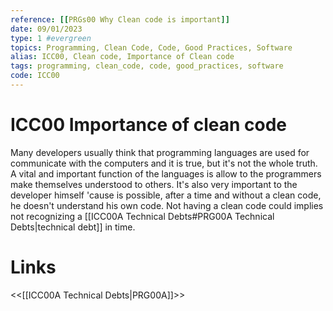 ```yaml
---
reference: [[PRGs00 Why Clean code is important]]
date: 09/01/2023
type: 1 #evergreen
topics: Programming, Clean Code, Code, Good Practices, Software
alias: ICC00, Clean code, Importance of Clean code
tags: programming, clean_code, code, good_practices, software
code: ICC00
---
```

# ICC00 Importance of clean code

Many developers usually think that programming languages are used for communicate with the computers and it is true, but it's not the whole truth. A vital and important function of the languages is allow to the programmers make themselves understood to others. 
It's also very important to the developer himself 'cause is possible, after a time and without a clean code, he doesn't understand his own code.
Not having a clean code could implies not recognizing a [[ICC00A Technical Debts#PRG00A Technical Debts|technical debt]] in time. 

# Links
<<[[ICC00A Technical Debts|PRG00A]]>>
